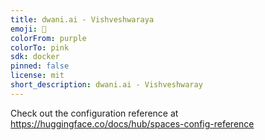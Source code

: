```yaml
---
title: dwani.ai - Vishveshwaraya
emoji: 👀
colorFrom: purple
colorTo: pink
sdk: docker
pinned: false
license: mit
short_description: dwani.ai - Vishveshwaray
---
```


Check out the configuration reference at https://huggingface.co/docs/hub/spaces-config-reference